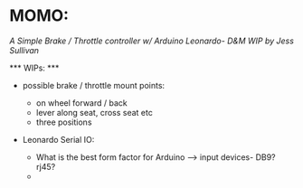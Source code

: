 # MOMO:

*A Simple Brake / Throttle controller w/ Arduino Leonardo- D&M WIP by Jess Sullivan*
      

*** WIPs: ***
    
- possible brake / throttle mount points:
    - on wheel forward / back
    - lever along seat, cross seat etc
    - three positions
    
- Leonardo Serial IO:
    - What is the best form factor for Arduino --> input devices-  DB9?  rj45?
    - 
    
    